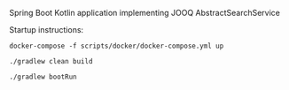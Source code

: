 Spring Boot Kotlin application implementing JOOQ AbstractSearchService

Startup instructions:

```console
docker-compose -f scripts/docker/docker-compose.yml up
```

```console
./gradlew clean build
```

```console
./gradlew bootRun
```